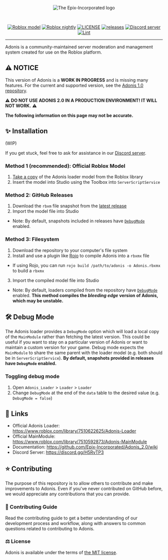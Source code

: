 <div align="center">

![The Epix-Incorporated logo](https://images-ext-2.discordapp.net/external/aIBRjVfZJAGn2awfso3GY3kadhMQlVupqLEwnKGD3OE/https/repository-images.githubusercontent.com/55325103/2bed6800-bfef-11eb-835b-99b981918623?width=300&height=260")

<div>&nbsp;</div>

[![Roblox model](https://img.shields.io/static/v1?label=roblox&message=model&color=blue&logo=roblox&logoColor=white)](https://www.roblox.com/library/7510622625/ "The offical Adonis admin model.")
[![Roblox nightly](https://img.shields.io/badge/roblox-nightly-blueviolet?logo=roblox)](https://www.roblox.com/library/8612978896/ "The beta testing source code modulescript.")
[![LICENSE](https://img.shields.io/github/license/Epix-Incorporated/Adonis_2.0)](https://github.com/Epix-Incorporated/Adonis_2.0/blob/master/LICENSE "The legal LICENSE governing the usage of the admin system.")
[![releases](https://img.shields.io/github/v/release/Epix-Incorporated/Adonis_2.0?label=version)](https://github.com/Epix-Incorporated/Adonis_2.0/releases "Downloadable versions of the admin system.")
[![Discord server](https://img.shields.io/discord/81902207070380032?label=discord&logo=discord&logoColor=white)](https://dvr.cx/discord "A Discord server where people can discuss Adonis related stuff and talk.")
[![Lint](https://github.com/Epix-Incorporated/Adonis_2.0/workflows/lint/badge.svg)](https://github.com/Epix-Incorporated/Adonis_2.0/actions/workflows/lint.yml "Allows to check if the code of the admin system is valid without errors.")

</div>

---

Adonis is a community-maintained server moderation and management system created for use on the Roblox platform.

## ⚠️ NOTICE
This version of Adonis is a **WORK IN PROGRESS** and is missing many features. For the current and supported version, see the [Adonis 1.0 repository](https://github.com/Epix-Incorporated/Adonis).

⚠️ **DO NOT USE ADONIS 2.0 IN A PRODUCTION ENVIRONMENT! IT WILL NOT WORK.** ⚠️

**The following information on this page may not be accurate.**

## ✨ Installation
(WIP)

If you get stuck, feel free to ask for assistance in our [Discord server](https://discord.gg/H5RvTP3).

### Method 1 (recommended): Official Roblox Model
1. [Take a copy](https://www.roblox.com/library/7510622625/) of the Adonis loader model from the Roblox library
2. Insert the model into Studio using the Toolbox into `ServerScriptService`

### Method 2: GitHub Releases
1. Download the `rbxm` file snapshot from the [latest release](https://github.com/Epix-Incorporated/Adonis_2.0/releases/latest)
2. Import the model file into Studio
  * Note: By default, snapshots included in releases have [`DebugMode`](#debug-mode) enabled.

### Method 3: Filesystem
1. Download the repository to your computer's file system
2. Install and use a plugin like [Rojo](https://rojo.space/) to compile Adonis into a `rbxmx` file
  * If using Rojo, you can run `rojo build /path/to/adonis -o Adonis.rbxmx` to build a `rbxmx`
3. Import the compiled model file into Studio
  * Note: By default, loaders compiled from the repository have [`DebugMode`](#debug-mode) enabled. **This method compiles the _bleeding edge_ version of Adonis, which may be unstable.**

## 🛠️ Debug Mode
The Adonis loader provides a `DebugMode` option which will load a local copy of the `MainModule` rather than fetching the latest version. This could be useful if you want to stay on a particular version of Adonis or want to maintain a custom version for your game. Debug mode expects the `MainModule` to share the same parent with the loader model (e.g. both should be in `ServerScriptService`). **By default, snapshots provided in  releases have `DebugMode` enabled.**

### Toggling debug mode
1. Open `Adonis_Loader` > `Loader` > `Loader`
2. Change `DebugMode` at the end of the `data` table to the desired value (e.g. `DebugMode = false`)

## 🔗 Links
* Official Adonis Loader: <https://www.roblox.com/library/7510622625/Adonis-Loader>
* Official MainModule: <https://www.roblox.com/library/7510592873/Adonis-MainModule>
* Documentation: <https://github.com/Epix-Incorporated/Adonis_2.0/wiki>
* Discord Server: <https://discord.gg/H5RvTP3>

## ⭐ Contributing
The purpose of this repository is to allow others to contribute and make improvements to Adonis. Even if you've never contributed on GitHub before, we would appreciate any contributions that you can provide.

### 📜 Contributing Guide
Read the contributing guide to get a better understanding of our development process and workflow, along with answers to common questions related to contributing to Adonis.

### ⚖️ License
Adonis is available under the terms of [the MIT license](https://github.com/Epix-Incorporated/Adonis_2.0/blob/master/LICENSE).
